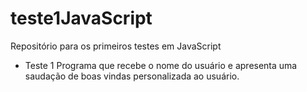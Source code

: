 # teste1JavaScript
Repositório para os primeiros testes em JavaScript

- Teste 1
  Programa que recebe o nome do usuário e apresenta uma saudação de boas vindas personalizada ao usuário.
